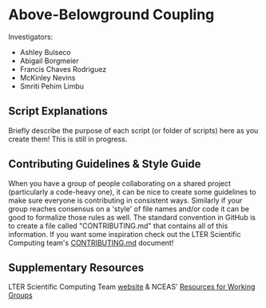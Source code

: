 # Above-Belowground Coupling

Investigators:
- Ashley Bulseco
- Abigail Borgmeier
- Francis Chaves Rodriguez
- McKinley Nevins
- Smriti Pehim Limbu

## Script Explanations

Briefly describe the purpose of each script (or folder of scripts) here as you create them! This is still in progress.

## Contributing Guidelines & Style Guide

When you have a group of people collaborating on a shared project (particularly a code-heavy one), it can be nice to create some guidelines to make sure everyone is contributing in consistent ways. Similarly if your group reaches consensus on a 'style' of file names and/or code it can be good to formalize those rules as well. The standard convention in GitHub is to create a file called "CONTRIBUTING.md" that contains all of this information. If you want some inspiration check out the LTER Scientific Computing team's [CONTRIBUTING.md](https://github.com/lter/scicomp/blob/main/CONTRIBUTING.md) document! 

## Supplementary Resources

LTER Scientific Computing Team [website](https://lter.github.io/scicomp/) & NCEAS' [Resources for Working Groups](https://www.nceas.ucsb.edu/working-group-resources)
